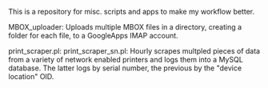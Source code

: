 This is a repository for misc. scripts and apps to make my workflow better.

MBOX_uploader:
  Uploads multiple MBOX files in a directory, creating a folder for each file, to a GoogleApps IMAP account.
  
print_scraper.pl:
print_scraper_sn.pl:
  Hourly scrapes multpled pieces of data from a variety of network enabled printers and logs them into a MySQL database. The latter logs by serial number, the previous by the "device location" OID.
  
